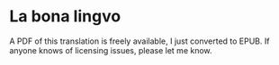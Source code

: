 # La bona lingvo

A PDF of this translation is freely available, I just converted to EPUB. If anyone knows of licensing issues, please let me know.
